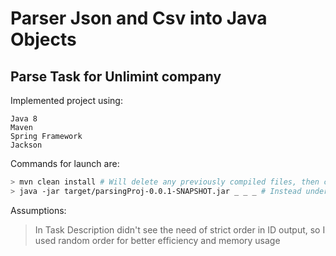 # Parser Json and Csv into Java Objects 

## Parse Task for Unlimint company  

Implemented project using:  
```
Java 8
Maven
Spring Framework
Jackson
```
Commands for launch are:  
```sh
> mvn clean install # Will delete any previously compiled files, then compile, test & package your Java project
> java -jar target/parsingProj-0.0.1-SNAPSHOT.jar _ _ _ # Instead underscores insert names of files that must be parsed
```
Assumptions:  

>In Task Description didn't see the need of strict order in ID output, so I used random order for better efficiency and memory usage

